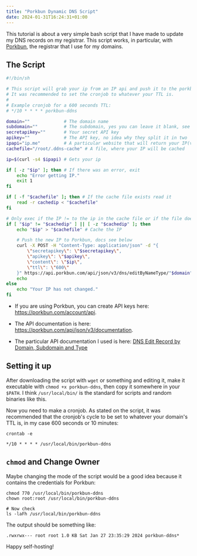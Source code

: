 ```yaml
---
title: "Porkbun Dynamic DNS Script"
date: 2024-01-31T16:24:31+01:00
---
```


This tutorial is about a very simple bash script that I have made to update my DNS records on my registrar. This script works, in particular, with [Porkbun](https://porkbun.com), the registrar that I use for my domains.

## The Script

```bash
#!/bin/sh

# This script will grab your ip from an IP api and push it to the porkbun API
# It was recommended to set the cronjob to whatever your TTL is.
#
# Example cronjob for a 600 seconds TTL:
# */10 * * * * porkbun-ddns

domain=""             # The domain name
subdomain=""          # The subdomain, yes you can leave it blank, see below CNAMEs
secretapikey=""       # Your secret API key
apikey=""             # The API key, no idea why they split it in two
ipapi="ip.me"         # A particular website that will return your IP(v4) as plain text if you curl it
cachefile="/root/.ddns-cache" # A file, where your IP will be cached

ip=$(curl -s4 $ipapi) # Gets your ip

if [ -z "$ip" ]; then # If there was an error, exit
    echo "Error getting IP."
    exit 1
fi

if [ -f "$cachefile" ]; then # If the cache file exists read it
    read -r cachedip < "$cachefile"
fi

# Only exec if the IP != to the ip in the cache file or if the file doesn't exist
if [ "$ip" != "$cachedip" ] || [ -z "$cachedip" ]; then
    echo "$ip" > "$cachefile" # Cache the IP

    # Push the new IP to Porkbun, docs see below
    curl -X POST -H "Content-Type: application/json" -d "{
        \"secretapikey\": \"$secretapikey\",
        \"apikey\": \"$apikey\",
        \"content\": \"$ip\",
        \"ttl\": \"600\"
    }" https://api.porkbun.com/api/json/v3/dns/editByNameType/"$domain"/A/"$subdomain"
    echo
else
    echo "Your IP has not changed."
fi
```

- If you are using Porkbun, you can create API keys here: <https://porkbun.com/account/api>.

- The API documentation is here: <https://porkbun.com/api/json/v3/documentation>.

- The particular API documentation I used is here: [DNS Edit Record by Domain, Subdomain and Type](https://porkbun.com/api/json/v3/documentation#DNS%20Edit%20Record%20by%20Domain,%20Subdomain%20and%20Type)

## Setting it up

After downloading the script with `wget` or something and editing it, make it executable with `chmod +x porkbun-ddns`, then copy it somewhere in your `$PATH`. I think `/usr/local/bin/` is the standard for scripts and random binaries like this.

Now you need to make a cronjob. As stated on the script, it was recommended that the cronjob's cycle to be set to whatever your domain's TTL is, in my case 600 seconds or 10 minutes:

`crontab -e`
```plain
*/10 * * * * /usr/local/bin/porkbun-ddns
```

## `chmod` and Change Owner

Maybe changing the mode of the script would be a good idea because it contains the credentials for Porkbun:

```shell
chmod 770 /usr/local/bin/porkbun-ddns
chown root:root /usr/local/bin/porkbun-ddns

# Now check
ls -laFh /usr/local/bin/porkbun-ddns
```

The output should be something like:

```plain
.rwxrwx--- root root 1.0 KB Sat Jan 27 23:35:29 2024 porkbun-ddns*
```

Happy self-hosting!

